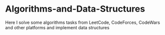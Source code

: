 # Algorithms-and-Data-Structures
<p>Here I solve some algorithms tasks from LeetCode, CodeForces, CodeWars and other platforms and implement data structures</p>
